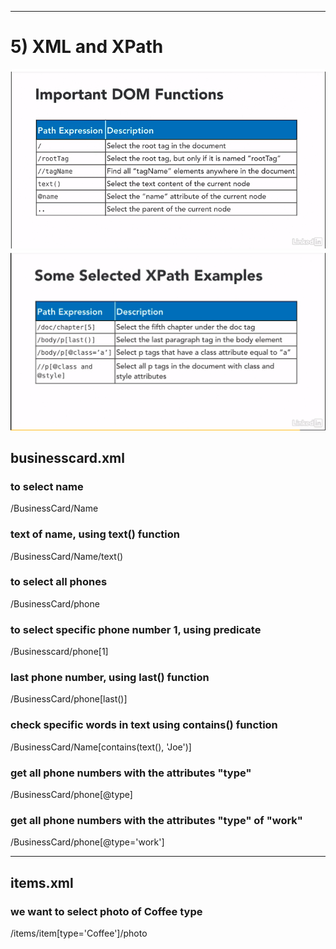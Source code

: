 -----------------
# 5) XML and XPath

![X_Path.png](X_Path.png)
![X_Path_Example.png](X_Path_Example.png)

## businesscard.xml

### to select name

/BusinessCard/Name

### text of name, using text() function

/BusinessCard/Name/text()

### to select all phones

/BusinessCard/phone

### to select specific phone number 1, using predicate

/Businesscard/phone[1]

### last phone number, using last() function

/BusinessCard/phone[last()]

### check specific words in text using contains() function

/BusinessCard/Name[contains(text(), 'Joe')]

### get all phone numbers with the attributes "type"

/BusinessCard/phone[@type]

### get all phone numbers with the attributes "type" of "work"

/BusinessCard/phone[@type='work']

---

## items.xml

### we want to select photo of Coffee type

/items/item[type='Coffee']/photo
